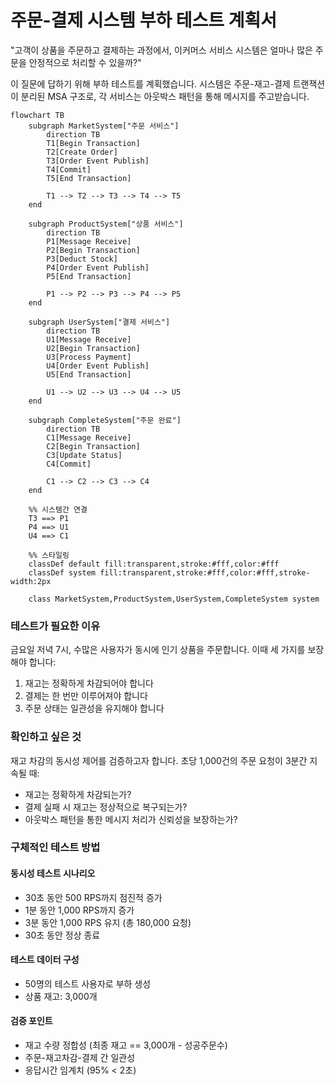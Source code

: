 # 주문-결제 시스템 부하 테스트 계획서

"고객이 상품을 주문하고 결제하는 과정에서, 이커머스 서비스 시스템은 얼마나 많은 주문을 안정적으로 처리할 수 있을까?"

이 질문에 답하기 위해 부하 테스트를 계획했습니다. 시스템은 주문-재고-결제 트랜잭션이 분리된 MSA 구조로, 각 서비스는 아웃박스 패턴을 통해 메시지를 주고받습니다.

```mermaid
flowchart TB
    subgraph MarketSystem["주문 서비스"]
        direction TB
        T1[Begin Transaction]
        T2[Create Order]
        T3[Order Event Publish]
        T4[Commit]
        T5[End Transaction]
        
        T1 --> T2 --> T3 --> T4 --> T5
    end

    subgraph ProductSystem["상품 서비스"]
        direction TB
        P1[Message Receive]
        P2[Begin Transaction]
        P3[Deduct Stock]
        P4[Order Event Publish]
        P5[End Transaction]
        
        P1 --> P2 --> P3 --> P4 --> P5
    end

    subgraph UserSystem["결제 서비스"]
        direction TB
        U1[Message Receive]
        U2[Begin Transaction]
        U3[Process Payment]
        U4[Order Event Publish]
        U5[End Transaction]
        
        U1 --> U2 --> U3 --> U4 --> U5
    end

    subgraph CompleteSystem["주문 완료"]
        direction TB
        C1[Message Receive]
        C2[Begin Transaction]
        C3[Update Status]
        C4[Commit]
        
        C1 --> C2 --> C3 --> C4
    end

    %% 시스템간 연결
    T3 ==> P1
    P4 ==> U1
    U4 ==> C1

    %% 스타일링
    classDef default fill:transparent,stroke:#fff,color:#fff
    classDef system fill:transparent,stroke:#fff,color:#fff,stroke-width:2px

    class MarketSystem,ProductSystem,UserSystem,CompleteSystem system
```

### 테스트가 필요한 이유

금요일 저녁 7시, 수많은 사용자가 동시에 인기 상품을 주문합니다. 이때 세 가지를 보장해야 합니다:

1. 재고는 정확하게 차감되어야 합니다
2. 결제는 한 번만 이루어져야 합니다
3. 주문 상태는 일관성을 유지해야 합니다

### 확인하고 싶은 것

재고 차감의 동시성 제어를 검증하고자 합니다. 초당 1,000건의 주문 요청이 3분간 지속될 때:
- 재고는 정확하게 차감되는가?
- 결제 실패 시 재고는 정상적으로 복구되는가? 
- 아웃박스 패턴을 통한 메시지 처리가 신뢰성을 보장하는가?

### 구체적인 테스트 방법

#### 동시성 테스트 시나리오
- 30초 동안 500 RPS까지 점진적 증가
- 1분 동안 1,000 RPS까지 증가 
- 3분 동안 1,000 RPS 유지 (총 180,000 요청)
- 30초 동안 정상 종료

#### 테스트 데이터 구성
- 50명의 테스트 사용자로 부하 생성
- 상품 재고: 3,000개

#### 검증 포인트
- 재고 수량 정합성 (최종 재고 == 3,000개 - 성공주문수)
- 주문-재고차감-결제 간 일관성
- 응답시간 임계치 (95% < 2초)